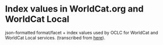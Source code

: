 # Index values in WorldCat.org and WorldCat Local

json-formatted format/facet + index values used by OCLC for WorldCat and WorldCat Local services. (transcribed from [here](https://www.oclc.org/support/services/worldcat-local/documentation/index_values_WorldCat_Local.en.html)).